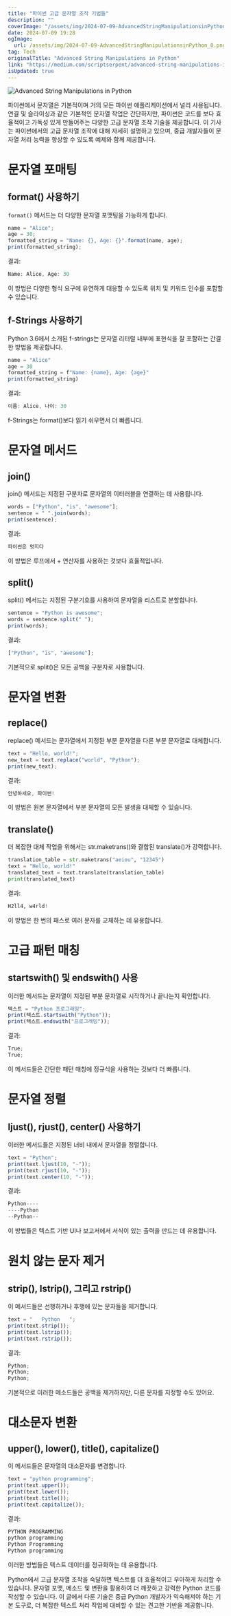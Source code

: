 ```yaml
---
title: "파이썬 고급 문자열 조작 기법들"
description: ""
coverImage: "/assets/img/2024-07-09-AdvancedStringManipulationsinPython_0.png"
date: 2024-07-09 19:28
ogImage: 
  url: /assets/img/2024-07-09-AdvancedStringManipulationsinPython_0.png
tag: Tech
originalTitle: "Advanced String Manipulations in Python"
link: "https://medium.com/scriptserpent/advanced-string-manipulations-in-python-dfd7f3812b6f"
isUpdated: true
---
```




![Advanced String Manipulations in Python](/assets/img/2024-07-09-AdvancedStringManipulationsinPython_0.png)

파이썬에서 문자열은 기본적이며 거의 모든 파이썬 애플리케이션에서 널리 사용됩니다. 연결 및 슬라이싱과 같은 기본적인 문자열 작업은 간단하지만, 파이썬은 코드를 보다 효율적이고 가독성 있게 만들어주는 다양한 고급 문자열 조작 기술을 제공합니다. 이 기사는 파이썬에서의 고급 문자열 조작에 대해 자세히 설명하고 있으며, 중급 개발자들이 문자열 처리 능력을 향상할 수 있도록 예제와 함께 제공합니다.

# 문자열 포매팅

## format() 사용하기

<div class="content-ad"></div>

`format()` 메서드는 더 다양한 문자열 포맷팅을 가능하게 합니다.

```js
name = "Alice";
age = 30;
formatted_string = "Name: {}, Age: {}".format(name, age);
print(formatted_string);
```

결과:

```js
Name: Alice, Age: 30
```

<div class="content-ad"></div>

이 방법은 다양한 형식 요구에 유연하게 대응할 수 있도록 위치 및 키워드 인수를 포함할 수 있습니다.

## f-Strings 사용하기

Python 3.6에서 소개된 f-strings는 문자열 리터럴 내부에 표현식을 잘 포함하는 간결한 방법을 제공합니다.

```js
name = "Alice"
age = 30
formatted_string = f"Name: {name}, Age: {age}"
print(formatted_string)
```

<div class="content-ad"></div>

결과:

```js
이름: Alice, 나이: 30
```

f-Strings는 format()보다 읽기 쉬우면서 더 빠릅니다.

# 문자열 메서드

<div class="content-ad"></div>

## join()

join() 메서드는 지정된 구분자로 문자열의 이터러블을 연결하는 데 사용됩니다.

```js
words = ["Python", "is", "awesome"];
sentence = " ".join(words);
print(sentence);
```

결과:

<div class="content-ad"></div>

```js
파이썬은 멋지다
```

이 방법은 루프에서 + 연산자를 사용하는 것보다 효율적입니다.

## split()

split() 메서드는 지정된 구분기호를 사용하여 문자열을 리스트로 분할합니다.

<div class="content-ad"></div>

```js
sentence = "Python is awesome";
words = sentence.split(" ");
print(words);
```

결과:

```js
["Python", "is", "awesome"];
```

기본적으로 split()은 모든 공백을 구분자로 사용합니다.

<div class="content-ad"></div>

# 문자열 변환

## replace()

replace() 메서드는 문자열에서 지정된 부분 문자열을 다른 부분 문자열로 대체합니다.

```js
text = "Hello, world!";
new_text = text.replace("world", "Python");
print(new_text);
```

<div class="content-ad"></div>

결과:

```js
안녕하세요, 파이썬!
```

이 방법은 원본 문자열에서 부분 문자열의 모든 발생을 대체할 수 있습니다.

## translate()

<div class="content-ad"></div>

더 복잡한 대체 작업을 위해서는 str.maketrans()와 결합된 translate()가 강력합니다.

```python
translation_table = str.maketrans("aeiou", "12345")
text = "Hello, world!"
translated_text = text.translate(translation_table)
print(translated_text)
```

결과:

```python
H2ll4, w4rld!
```

<div class="content-ad"></div>

이 방법은 한 번의 패스로 여러 문자를 교체하는 데 유용합니다.

# 고급 패턴 매칭

## startswith() 및 endswith() 사용

이러한 메서드는 문자열이 지정된 부분 문자열로 시작하거나 끝나는지 확인합니다.

<div class="content-ad"></div>

```js
텍스트 = "Python 프로그래밍";
print(텍스트.startswith("Python"));
print(텍스트.endswith("프로그래밍"));
```

결과:

```js
True;
True;
```

이 메서드들은 간단한 패턴 매칭에 정규식을 사용하는 것보다 더 빠릅니다.

<div class="content-ad"></div>

# 문자열 정렬

## ljust(), rjust(), center() 사용하기

이러한 메서드들은 지정된 너비 내에서 문자열을 정렬합니다.

```js
text = "Python";
print(text.ljust(10, "-"));
print(text.rjust(10, "-"));
print(text.center(10, "-"));
```

<div class="content-ad"></div>

결과:

```js
Python----
----Python
--Python--
```

이 방법들은 텍스트 기반 UI나 보고서에서 서식이 있는 출력을 만드는 데 유용합니다.

# 원치 않는 문자 제거

<div class="content-ad"></div>

## strip(), lstrip(), 그리고 rstrip()

이 메서드들은 선행하거나 후행에 있는 문자들을 제거합니다.

```js
text = "   Python   ";
print(text.strip());
print(text.lstrip());
print(text.rstrip());
```

결과:

<div class="content-ad"></div>

```js
Python;
Python;
Python;
```

기본적으로 이러한 메소드들은 공백을 제거하지만, 다른 문자를 지정할 수도 있어요.

# 대소문자 변환

## upper(), lower(), title(), capitalize()

<div class="content-ad"></div>

이 메서드들은 문자열의 대소문자를 변경합니다.

```js
text = "python programming";
print(text.upper());
print(text.lower());
print(text.title());
print(text.capitalize());
```

결과:

```js
PYTHON PROGRAMMING
python programming
Python Programming
Python programming
```

<div class="content-ad"></div>

이러한 방법들은 텍스트 데이터를 정규화하는 데 유용합니다.

Python에서 고급 문자열 조작을 숙달하면 텍스트를 더 효율적이고 우아하게 처리할 수 있습니다. 문자열 포맷, 메소드 및 변환을 활용하여 더 깨끗하고 강력한 Python 코드를 작성할 수 있습니다. 이 글에서 다룬 기술은 중급 Python 개발자가 익숙해져야 하는 기본 도구로, 더 복잡한 텍스트 처리 작업에 대비할 수 있는 견고한 기반을 제공합니다.
